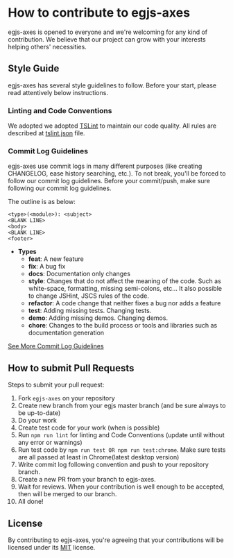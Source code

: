 # How to contribute to egjs-axes
egjs-axes is opened to everyone and we're welcoming for any kind of contribution.
We believe that our project can grow with your interests helping others' necessities.

## Style Guide

egjs-axes has several style guidelines to follow.
Before your start, please read attentively below instructions.

### Linting and Code Conventions
We adopted we adopted [TSLint](https://palantir.github.io/tslint/) to maintain our code quality. 
All rules are described at [tslint.json](tslint.json) file.

### Commit Log Guidelines
egjs-axes use commit logs in many different purposes (like creating CHANGELOG, ease history searching, etc.).
To not break, you'll be forced to follow our commit log guidelines.
Before your commit/push, make sure following our commit log guidelines.

The outline is as below:
```
<type>(<module>): <subject>
<BLANK LINE>
<body>
<BLANK LINE>
<footer>
```

- **Types**
  - **feat**: A new feature
  - **fix**: A bug fix
  - **docs**: Documentation only changes
  - **style**: Changes that do not affect the meaning of the code. Such as white-space, formatting, missing semi-colons, etc... It also possible to change JSHint, JSCS rules of the code.
  - **refactor**: A code change that neither fixes a bug nor adds a feature
  - **test**: Adding missing tests. Changing tests.
  - **demo**: Adding missing demos. Changing demos.
  - **chore**: Changes to the build process or tools and libraries such as documentation generation

[See More Commit Log Guidelines](https://github.com/naver/egjs/wiki/Commit-Log-Guidelines)

## How to submit Pull Requests
Steps to submit your pull request:

1. Fork `egjs-axes` on your repository
2. Create new branch from your egjs master branch (and be sure always to be up-to-date)
3. Do your work
4. Create test code for your work (when is possible)
5. Run `npm run lint` for linting and Code Conventions (update until without any error or warnings)
6. Run test code by `npm run test OR npm run test:chrome`.
   Make sure tests are all passed at least in Chrome(latest desktop version)
8. Write commit log following convention and push to your repository branch.
9. Create a new PR from your branch to egjs-axes.
10. Wait for reviews.
    When your contribution is well enough to be accepted, then will be merged to our branch.
11. All done!


## License
By contributing to egjs-axes, you're agreeing that your contributions will be licensed under its [MIT](https://opensource.org/licenses/MIT) license.